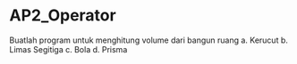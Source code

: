 # AP2_Operator

Buatlah program untuk menghitung volume dari bangun ruang 
a.	Kerucut
b.	Limas Segitiga
c.	Bola
d.	Prisma
